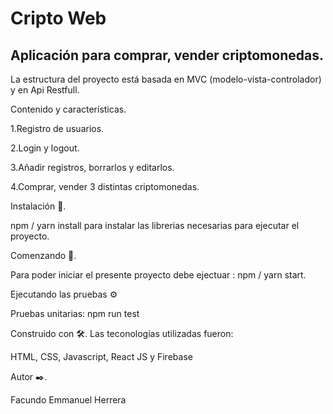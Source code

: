 Cripto Web
=

Aplicación para comprar, vender criptomonedas.
--

La estructura del proyecto está basada en MVC (modelo-vista-controlador) y en Api Restfull.

Contenido y características.

1.Registro de usuarios.

2.Login y logout.

3.Añadir registros, borrarlos y editarlos.

4.Comprar, vender 3 distintas criptomonedas.

Instalación 🔧.

npm / yarn install para instalar las librerias necesarias para ejecutar el proyecto.

Comenzando 🚀.

Para poder iniciar el presente proyecto debe ejectuar : npm / yarn start.

Ejecutando las pruebas ⚙

Pruebas unitarias: npm run test 

Construido con 🛠️.
Las teconologías utilizadas fueron:  
     
HTML, CSS, Javascript, React JS y Firebase

Autor ✒️.

Facundo Emmanuel Herrera

